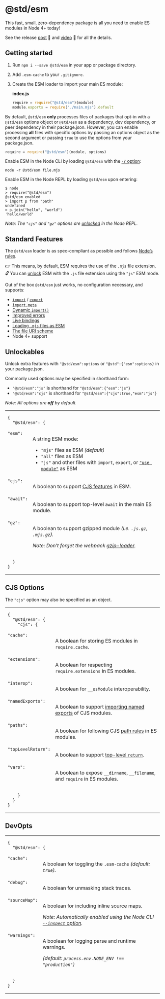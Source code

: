# @std/esm

This fast, small, zero-dependency package is all you need to enable
ES modules in Node 4+ today!

See the release [post](https://medium.com/web-on-the-edge/es-modules-in-node-today-32cff914e4b)
:book: and [video](https://www.youtube.com/watch?v=60S1PFndbn0) :movie_camera:
for all the details.

Getting started
---

  1. Run `npm i --save @std/esm` in your app or package directory.
  2. Add `.esm-cache` to your `.gitignore`.
  3. Create the ESM loader to import your main ES module:

     **index.js**
     ```js
     require = require("@std/esm")(module)
     module.exports = require("./main.mjs").default
     ```

By default, `@std/esm` **only** processes files of packages that opt-in
with a `@std/esm` options object or `@std/esm` as a dependency, dev
dependency, or peer dependency in their package.json. However, you can
enable processing **all** files with specific options by passing an options
object as the second argument or passing `true` to use the options from
your package.json.

```js
require = require("@std/esm")(module, options)
```

Enable ESM in the Node CLI by loading `@std/esm` with the [`-r` option](https://nodejs.org/api/cli.html#cli_r_require_module):

```shell
node -r @std/esm file.mjs
```

Enable ESM in the Node REPL by loading `@std/esm` upon entering:

```shell
$ node
> require("@std/esm")
@std/esm enabled
> import p from "path"
undefined
> p.join("hello", "world")
'hello/world'
```

*Note: The `"cjs"` and `"gz"` options are [unlocked](#unlockables) in the Node REPL.*

Standard Features
---

The `@std/esm` loader is as spec-compliant
as possible and follows [Node’s rules](https://github.com/nodejs/node-eps/blob/master/002-es-modules.md).

:point_right: This means, by default, ESM requires the use of the `.mjs` file
extension.<br>
:unlock: You can [unlock](#unlockables) ESM with the `.js` file extension using
the `"js"` ESM mode.

Out of the box `@std/esm` just works, no configuration necessary, and supports:

* [`import`](https://ponyfoo.com/articles/es6-modules-in-depth#import) / [`export`](https://ponyfoo.com/articles/es6-modules-in-depth#export)
* [`import.meta`](https://github.com/tc39/proposal-import-meta)
* [Dynamic `import()`](https://github.com/tc39/proposal-dynamic-import)
* [Improved errors](https://mobile.twitter.com/jdalton/status/907741390813016064)
* [Live bindings](https://ponyfoo.com/articles/es6-modules-in-depth#bindings-not-values)
* [Loading `.mjs` files as ESM](https://github.com/nodejs/node-eps/blob/master/002-es-modules.md#32-determining-if-source-is-an-es-module)
* [The file URI scheme](https://en.wikipedia.org/wiki/File_URI_scheme)
* Node 4+ support

Unlockables
---

Unlock extra features with `"@std/esm":options` or `"@std":{"esm":options}`
in your package.json.

Commonly used options may be specified in shorthand form:

* `"@std/esm":"js"` is shorthand for `"@std/esm":{"esm":"js"}`
* `"@std/esm":"cjs"` is shorthand for `"@std/esm":{"cjs":true,"esm":"js"}`

*Note: All options are **off** by default.*

<table>
<tr>
  <td colspan="2">
    <pre><code>{
  "@std/esm": {</code></pre>
  </td>
</tr>
<tr>
  <td valign="top"><code>"esm":</code></td>
  <td>
    <p>A string ESM mode:</p>
    <ul>
    <li><code>"mjs"</code> files as ESM <i>(default)</i></li>
    <li><code>"all"</code> files as ESM</li>
    <li><code>"js"</code> and other files with <code>import</code>, <code>export</code>, or <a href="https://github.com/tc39/proposal-modules-pragma"><code>"use module"</code></a> as ESM</li>
    </ul>
  </td>
</tr>
<tr>
  <td valign="top"><code>"cjs":</code></td>
  <td>
    <p>A boolean to support <a href="#cjs-options">CJS features</a> in ESM.</p>
  </td>
</tr>
<tr>
  <td valign="top"><code>"await":</code></td>
  <td>
    <p>A boolean to support top-level <code>await</code> in the main ES module.</p>
  </td>
</tr>
<tr>
  <td valign="top"><code>"gz":</code></td>
  <td>
    <p>A boolean to support gzipped module <i>(i.e. <code>.js.gz</code>, <code>.mjs.gz</code>).</i></p>
    <p><i>Note: Don’t forget the webpack <a href="https://webpack.js.org/loaders/gzip-loader/">gzip-loader</a>.</i></p>
  </td>
</tr>
<tr>
  <td colspan="2">
    <pre><code>  }
}</code></pre>
  </td>
</tr>
</table>

CJS Options
---

The `"cjs"` option may also be specified as an object.

<table>
<tr>
  <td colspan="2">
    <pre><code>{
  "@std/esm": {
    "cjs": {</code></pre>
  </td>
</tr>
<tr>
  <td valign="top"><code>"cache":</code></td>
  <td>
    <p>A boolean for storing ES modules in <code>require.cache</code>.</p>
  </td>
</tr>
<tr>
  <td valign="top"><code>"extensions":</code></td>
  <td>
    <p>A boolean for respecting <code>require.extensions</code> in ES modules.</p>
  </td>
</tr>
<tr>
  <td valign="top"><code>"interop":</code></td>
  <td>
    <p>A boolean for <code>__esModule</code> interoperability.</p>
  </td>
</tr>
<tr>
  <td valign="top"><code>"namedExports":</code></td>
  <td>
    <p>A boolean to support <a href="https://ponyfoo.com/articles/es6-modules-in-depth#importing-named-exports">importing named exports</a> of CJS modules.</p>
  </td>
</tr>
<tr>
  <td valign="top"><code>"paths":</code></td>
  <td>
    <p>A boolean for following CJS <a href="https://github.com/nodejs/node-eps/blob/master/002-es-modules.md#432-removal-of-non-local-dependencies">path rules</a> in ES modules.</p>
  </td>
</tr>
<tr>
  <td valign="top"><code>"topLevelReturn":</code></td>
  <td>
    <p>A boolean to support <a href="http://stackoverflow.com/questions/28955047/why-does-a-module-level-return-statement-work-in-node-js/#28955050">top-level <code>return</code></a>.</p>
  </td>
</tr>
<tr>
  <td valign="top"><code>"vars":</code></td>
  <td>
    <p>A boolean to expose <code>__dirname</code>, <code>__filename</code>, and <code>require</code> in ES modules.</p>
  </td>
</tr>
<tr>
  <td colspan="2">
    <pre><code>    }
  }
}</code></pre>
  </td>
</tr>
</table>

DevOpts
---

<table>
<tr>
  <td colspan="2">
    <pre><code>{
  "@std/esm": {</code></pre>
  </td>
</tr>
<tr>
  <td valign="top"><code>"cache":</code></td>
  <td>
    <p>A boolean for toggling the <code>.esm-cache</code> <i>(default: <code>true</code>).</i></p>
  </td>
</tr>
<tr>
  <td valign="top"><code>"debug":</code></td>
  <td>
    <p>A boolean for unmasking stack traces.</p>
  </td>
</tr>
<tr>
  <td valign="top"><code>"sourceMap":</code></td>
  <td>
    <p>A boolean for including inline source maps.</p>
    <p><i>Note: Automatically enabled using the Node CLI
    <a href="https://nodejs.org/en/docs/inspector/"><code>--inspect</code> option</a>.</i></p>
  </td>
</tr>
<tr>
  <td valign="top"><code>"warnings":</code></td>
  <td>
    <p>A boolean for logging parse and runtime warnings.</p>
    <p><i>(default: <code>process.env.NODE_ENV !== "production"</code>)</i></p>
  </td>
</tr>
<tr>
  <td colspan="2">
    <pre><code>  }
}</code></pre>
  </td>
</tr>
</table>
